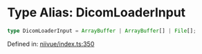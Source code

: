 # Type Alias: DicomLoaderInput

```ts
type DicomLoaderInput = ArrayBuffer | ArrayBuffer[] | File[];
```

Defined in: [niivue/index.ts:350](https://github.com/niivue/niivue/blob/main/packages/niivue/src/niivue/index.ts#L350)
